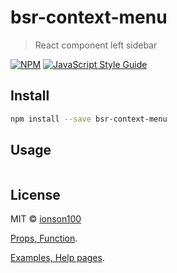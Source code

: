 # bsr-context-menu

> React component left sidebar

[![NPM](https://img.shields.io/npm/v/bsr-left-sidebar.svg)](https://www.npmjs.com/package/bsr-left-sidebar) [![JavaScript Style Guide](https://img.shields.io/badge/code_style-standard-brightgreen.svg)](https://standardjs.com)

## Install

```bash
npm install --save bsr-context-menu
```

## Usage

```tsx

```

## License

MIT © [ionson100](https://github.com/ionson100)

[Props, Function](https://ionson100.github.io/wwwroot/index.html#page=sidebar).

[Examples, Help pages](https://ionson100.github.io/wwwroot/index.html#page=7-2).
